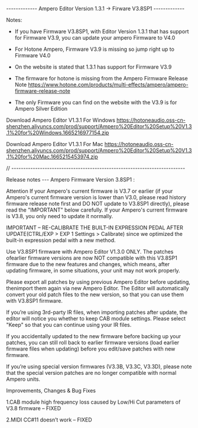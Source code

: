 ------------- Ampero Editor Version 1.3.1 -> Firware V3.8SP1 -------------

Notes:

- If you have Firmware V3.8SP1, with Editor Version 1.3.1 that has support for Firmware V3.9, you can update your ampero Firmware to V4.0
- For Hotone Ampero, Firmware V3.9 is missing so jump right up to Firmware V4.0

- On the website is stated that 1.3.1 has support for Firmware V3.9
- The firmware for hotone is missing from the Ampero Firmware Release Note
  https://www.hotone.com/products/multi-effects/ampero/ampero-firmware-release-note
- The only Firmware you can find on the website with the V3.9 is for Ampero Silver Edition

Download Ampero Editor V1.3.1 For Windows
https://hotoneaudio.oss-cn-shenzhen.aliyuncs.com/prod/support/Ampero%20Editor%20Setup%20V1.3.1%20for%20Windows.1665216977154.zip

Download Ampero Editor V1.3.1 For Mac
https://hotoneaudio.oss-cn-shenzhen.aliyuncs.com/prod/support/Ampero%20Editor%20Setup%20V1.3.1%20for%20Mac.1665215453974.zip

// -------------------------------------------------------------------------

Release notes --- Ampero Firmware Version 3.8SP1 :

Attention
If your Ampero's current firmware is V3.7 or earlier (if your Ampero's current firmware version is lower than V3.0, please read history firmware release note first and DO NOT update to V3.8SP1 directly), please read the "IMPORTANT" below carefully. If your Ampero's current firmware is V3.8, you only need to update it normally.

 

IMPORTANT – RE-CALIBRATE THE BUILT-IN EXPRESSION PEDAL AFTER UPDATE(CTRL/EXP > EXP 1 Settings  > Calibrate) since we optimized the built-in expression pedal with a new method.

Use V3.8SP1 firmware with Ampero Editor V1.3.0 ONLY. The patches ofearlier firmware versions are now NOT compatible with this V3.8SP1 firmware due to the new features and changes, which means, after updating firmware, in some situations, your unit may not work properly.  

Please export all patches by using previous Ampero Editor before updating, thenimport them again via new Ampero Editor. The Editor will automatically convert your old patch files to the new version, so that you can use them with V3.8SP1 firmware.

If you’re using 3rd-party IR files, when importing patches after update, the editor will notice you whether to keep CAB module settings. Please select "Keep" so that you can continue using your IR files.

If you accidentally updated to the new firmware before backing up your patches, you can still roll back to earlier firmware versions (load earlier firmware files when updating) before you edit/save patches with new firmware.

If you’re using special version firmwares (V3.3B, V3.3C, V3.3D), please note that the special version patches are no longer compatible with normal Ampero units.

 

Improvements, Changes & Bug Fixes
 

1.CAB module high frequency loss caused by Low/Hi Cut parameters of V3.8 firmware – FIXED

2.MIDI CC#11 doesn’t work – FIXED
